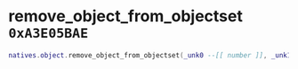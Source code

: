 # remove_object_from_objectset `0xA3E05BAE`

```lua
natives.object.remove_object_from_objectset(_unk0 --[[ number ]], _unk1 --[[ number ]])
```